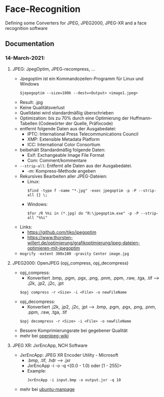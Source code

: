# Face-Recognition
Defining some Converters for JPEG, JPEG2000, JPEG-XR and a face recognition software

## Documentation 
	
### 14-March-2021:
1. JPEG: JpegOptim, JPEG-recompress, ...
   - Jpegoptim ist ein Kommandozeilen-Programm für Linux und Windows
     ```
     $jepegoptim --size=100k --dest=<Output> <image1.jpeg>
     ```
   - Result: .jpg   
   - Keine Qualitätsverlust
   - Quelldatei wird standardmäßig überschrieben
   - Optimization: bis zu 70% durch eine Optimierung der Huffmann-Tabellen (Codewörter der Quelle, Präfixcode)
   - entfernt folgende Daten aus der Ausgabedatei:
     - IPTC: International Press Telecommunications Council
     - XMP: Extensible Metadata Platform
     - ICC: International Color Consortium
   - beibehält Standardmäßig folgende Daten:
     - Exif: Exchangeable Image File Format
     - Com: Comment/kommentare
   - ```--strip-all```: Entfernt alle Daten aus der Ausgabedatei.
     - -m: Kompress-Methode angeben
   - Rekursives Bearbeiten aller JPEG-Dateien:
     - Linux:
       ```
       $find -type f -name "*.jpg" -exec jpegoptim -p -P --strip-all {} \;
       ```
     - Windows:
       ```
       $for /R %%i in (*.jpg) do "R:\jpegoptim.exe" -p -P --strip-all "%%i"
       ```
   - Links:
     - https://github.com/tjko/jpegoptim
     - https://www.thorsten-willert.de/optimierung/grafikoptimierung/jpeg-dateien-optimieren-mit-jpegoptim
   - ```mogrify -extent 300x100 -gravity Center image.jpg```

2. JPEG2000: OpenJPEG (opj_compress, opj_decompress)
   - opj_compress:
     - Konvertiert .bmp, .pgm, .pgx, .png, .pnm, .ppm, .raw, .tga, .tif --> .j2k, .jp2, .j2c, .jpt
     ```
     $opj compress -r <Size> -i <File> -o newFileName
     ```
   - opj_decompress:
     - Konvertiert .j2k, .jp2, .j2c, .jpt --> .bmp, .pgm, .pgx, .png, .pnm, .ppm, .raw, .tga, .tif
     ```
     $opj decompress -r <Size> -i <File> -o newFileName
     ```
   - Bessere Komprimierungsrate bei gegebener Qualität
   - mehr bei [openjpeg-wiki](https://github.com/uclouvain/openjpeg/wiki/DocJ2KCodec)


3. JPEG XR: JxrEncApp, NCH Software
   - JxrEncApp: JPEG XR Encoder Utility - Microsoft
     - .bmp, .tif, .hdr --> .jxr
     - JxrEncApp -i <inputFile> -o <outputFile> -q <[0.0 - 1.0) oder [1 - 255]>
     - Example: 
       ```
       JxrEncApp -i input.bmp -o output.jxr -q 10 
       ```
   - mehr bei [ubuntu-manpage](http://manpages.ubuntu.com/manpages/bionic/man1/JxrEncApp.1.html)
